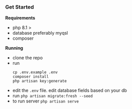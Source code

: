 ### Get Started

**Requirements**

* php 8.1 >
* database preferably myqsl
* composer

**Running**

* clone the repo
* run
  ```terminal
  cp .env.example .env
  composer install
  php artisan key:generate
  ```
* edit the `.env` file. edit database fields based on your db
* run `php artisan migrate:fresh --seed`
* to run server `php artisan serve`
